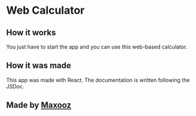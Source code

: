 # Web Calculator

## How it works

You just have to start the app and you can use this web-based calculator.

## How it was made

This app was made with React.
The documentation is written following the JSDoc.

## Made by [Maxooz](https://github.com/MaxoozX)
